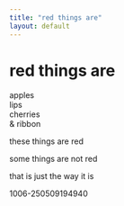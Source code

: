 ```yaml
---
title: "red things are"
layout: default
---
```


# red things are  
    
apples    
lips      
cherries      
& ribbon    
    
these things are red    
    
some things are not red    
    
that is just the way it is    
  
  
  
1006-250509194940  

